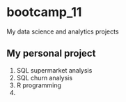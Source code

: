 # bootcamp_11
My data science and analytics projects 

## My personal project 
1. SQL supermarket analysis
2. SQL churn analysis
3. R programming
4. 
